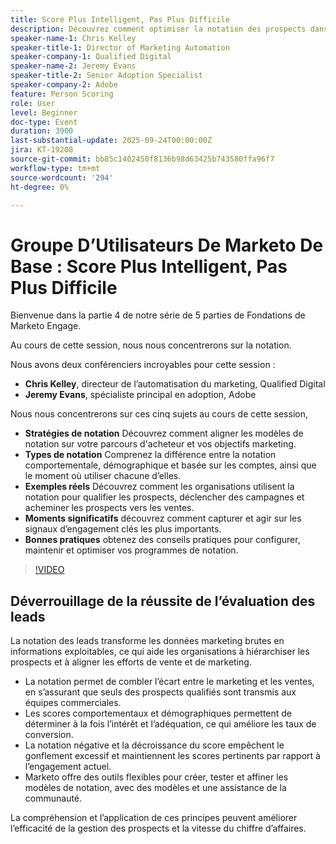 ```yaml
---
title: Score Plus Intelligent, Pas Plus Difficile
description: Découvrez comment optimiser la notation des prospects dans Marketo Engage grâce à des stratégies éprouvées qui s’alignent sur votre parcours d’acheteur. Cette session couvre la notation comportementale, démographique et basée sur les comptes, ainsi que des exemples concrets, des bonnes pratiques et des conseils pour capturer des signaux d’engagement clés. Parfait pour les professionnels du marketing qui cherchent à qualifier les prospects plus rapidement et à favoriser l’alignement des ventes.
speaker-name-1: Chris Kelley
speaker-title-1: Director of Marketing Automation
speaker-company-1: Qualified Digital
speaker-name-2: Jeremy Evans
speaker-title-2: Senior Adoption Specialist
speaker-company-2: Adobe
feature: Person Scoring
role: User
level: Beginner
doc-type: Event
duration: 3900
last-substantial-update: 2025-09-24T00:00:00Z
jira: KT-19208
source-git-commit: bb85c1402450f8136b98d63425b743580ffa96f7
workflow-type: tm+mt
source-wordcount: '294'
ht-degree: 0%

---
```



# Groupe D’Utilisateurs De Marketo De Base : Score Plus Intelligent, Pas Plus Difficile

Bienvenue dans la partie 4 de notre série de 5 parties de Fondations de Marketo Engage.

Au cours de cette session, nous nous concentrerons sur la notation.

Nous avons deux conférenciers incroyables pour cette session :

* **Chris Kelley**, directeur de l’automatisation du marketing, Qualified Digital
* **Jeremy Evans**, spécialiste principal en adoption, Adobe

Nous nous concentrerons sur ces cinq sujets au cours de cette session,

* **Stratégies de notation** Découvrez comment aligner les modèles de notation sur votre parcours d&#39;acheteur et vos objectifs marketing.
* **Types de notation** Comprenez la différence entre la notation comportementale, démographique et basée sur les comptes, ainsi que le moment où utiliser chacune d’elles.
* **Exemples réels** Découvrez comment les organisations utilisent la notation pour qualifier les prospects, déclencher des campagnes et acheminer les prospects vers les ventes.
* **Moments significatifs** découvrez comment capturer et agir sur les signaux d’engagement clés les plus importants.
* **Bonnes pratiques** obtenez des conseils pratiques pour configurer, maintenir et optimiser vos programmes de notation.


>[!VIDEO](https://video.tv.adobe.com/v/3474961/?learn=on&enablevpops)

## Déverrouillage de la réussite de l’évaluation des leads

La notation des leads transforme les données marketing brutes en informations exploitables, ce qui aide les organisations à hiérarchiser les prospects et à aligner les efforts de vente et de marketing.

* La notation permet de combler l’écart entre le marketing et les ventes, en s’assurant que seuls des prospects qualifiés sont transmis aux équipes commerciales.
* Les scores comportementaux et démographiques permettent de déterminer à la fois l’intérêt et l’adéquation, ce qui améliore les taux de conversion.
* La notation négative et la décroissance du score empêchent le gonflement excessif et maintiennent les scores pertinents par rapport à l’engagement actuel.
* Marketo offre des outils flexibles pour créer, tester et affiner les modèles de notation, avec des modèles et une assistance de la communauté.

La compréhension et l’application de ces principes peuvent améliorer l’efficacité de la gestion des prospects et la vitesse du chiffre d’affaires.


